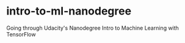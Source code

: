 # intro-to-ml-nanodegree
Going through Udacity's Nanodegree Intro to Machine Learning with TensorFlow